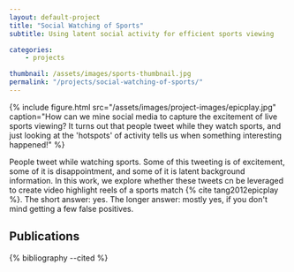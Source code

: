 ```yaml
---
layout: default-project
title: "Social Watching of Sports"
subtitle: Using latent social activity for efficient sports viewing

categories:
    - projects

thumbnail: /assets/images/sports-thumbnail.jpg
permalink: "/projects/social-watching-of-sports/"
---
```


{% include figure.html src="/assets/images/project-images/epicplay.jpg" caption="How can we mine social media to capture the excitement of live sports viewing? It turns out that people tweet while they watch sports, and just looking at the 'hotspots' of activity tells us when something interesting happened!" %}

People tweet while watching sports. Some of this tweeting is of excitement, some of it is disappointment, and some of it is latent background information. In this work, we explore whether these tweets cn be leveraged to create video highlight reels of a sports match {% cite tang2012epicplay %}. The short answer: yes. The longer answer: mostly yes, if you don't mind getting a few false positives.

## Publications

{% bibliography --cited %}


